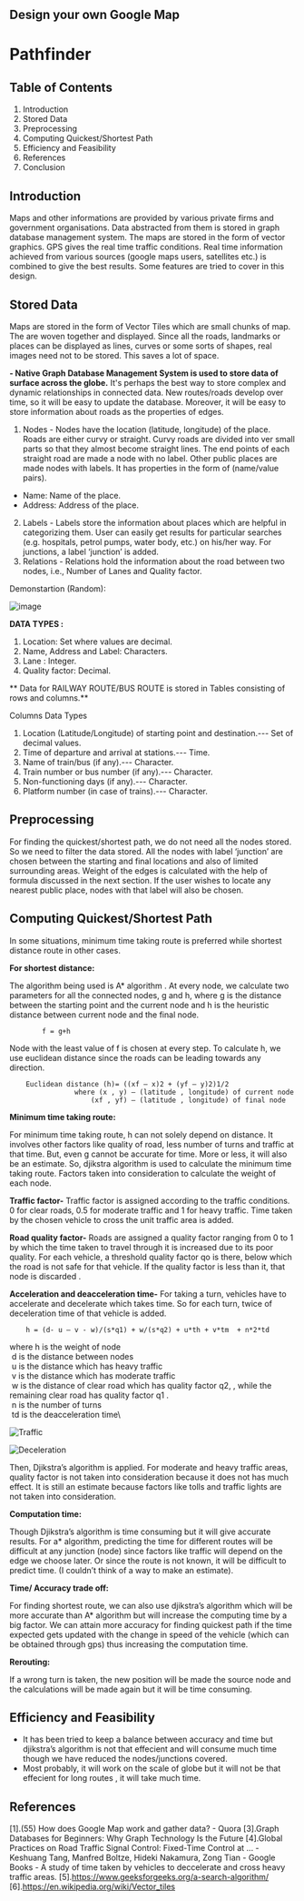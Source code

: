 
## Design your own Google Map
# Pathfinder

## Table of Contents
1. Introduction
2. Stored Data
3. Preprocessing
4. Computing Quickest/Shortest Path
6. Efficiency and Feasibility
7. References
8. Conclusion

## Introduction
Maps and other informations are provided by various private firms and government organisations.  Data abstracted from them is stored in graph database management system. The maps are stored in the form of vector graphics. GPS gives the real time traffic conditions. Real time information achieved from various sources (google maps users, satellites etc.) is combined to give the best results. Some features are tried to cover in this design.

## Stored Data

Maps are stored in the form of Vector Tiles which are small chunks of map. The are woven together and displayed. Since all the roads, landmarks or places can be displayed as lines, curves or some sorts of shapes, real images need not to be stored. This saves a lot of space.

**-  Native Graph Database Management System is used to store data of surface across the globe.**
It's perhaps the best way to store complex and dynamic relationships in connected data. New routes/roads develop over time, so it will be easy to update the database. Moreover, it will be easy to store information about roads as the properties of edges.
1. Nodes - Nodes have the location (latitude, longitude) of the place. Roads are either curvy or straight. Curvy roads are divided into ver small parts so that they almost become straight lines. The end points of each straight road are made a node with no label. Other public places are made nodes with labels. 
It has properties in the form of (name/value pairs).
* Name: Name of the place.
* Address: Address of the place.
2. Labels - Labels store the information about places which are helpful in categorizing them. User can easily get results for particular searches (e.g. hospitals, petrol pumps, water body, etc.) on his/her way. For junctions, a label ‘junction’ is added.
3. Relations - Relations hold the information about the road between two nodes, i.e., Number of Lanes and Quality factor.

Demonstartion (Random):
	
![image](/b19266/abc.jpg)











**DATA TYPES :**
1. Location: Set where values are decimal.
2. Name, Address and Label: Characters.
3. Lane : Integer.
4. Quality factor: Decimal.

** Data for RAILWAY ROUTE/BUS ROUTE is stored in Tables consisting of rows and columns.**

Columns										 Data Types
1. Location (Latitude/Longitude) of starting point and destination.---		 Set of decimal values.
2. Time of departure and arrival at stations.---			 	Time.
3. Name of train/bus (if any).---							 Character.
4. Train number or bus number (if any).---						 Character.
5. Non-functioning days (if any).---						 Character.
6. Platform number (in case of trains).---						 Character.

## Preprocessing
For finding the quickest/shortest path, we do not need all the nodes stored. So we need to filter the data stored. All the nodes with label ‘junction’ are chosen between the starting and final locations and also of limited surrounding areas. Weight of the edges is calculated with the help of formula discussed in the next section. If the user wishes to locate any nearest public place, nodes with that label will also be chosen. 


## Computing Quickest/Shortest Path
In some situations, minimum time taking route is preferred while shortest distance route in other cases. 

**For shortest distance:**

The algorithm being used is A* algorithm .
At every node, we calculate two parameters for all the connected nodes, g and h, where g is the distance between the starting point and the current node and h is the heuristic distance between current node and the final node.

			f = g+h
Node with the least value of f is chosen at every step.
To calculate h, we use euclidean distance since the roads can be leading towards any direction.

		Euclidean distance (h)= ((xf – x)2 + (yf – y)2)1/2
					where (x , y) – (latitude , longitude) of current node
						(xf , yf) – (latitude , longitude) of final node

**Minimum time taking route:**

For minimum time taking route, h can not solely depend on distance. It involves other factors like quality of road, less number of turns and traffic at that time. 
 But, even g cannot be accurate for time.  More or less, it will also be an estimate.
So, djikstra algorithm is used to calculate the minimum time taking route.
Factors taken into consideration to calculate the weight of each node.

**Traffic factor-**
Traffic factor is assigned according to the traffic conditions. 0 for clear roads, 0.5 for moderate traffic and 1 for heavy traffic.
Time taken by the chosen vehicle to cross the unit traffic area is added. 
 
**Road quality factor-**
Roads  are assigned a quality factor ranging from 0 to 1 by which the time taken to travel through it is increased due to its poor quality.
For each vehicle, a threshold quality factor qo is there, below which the road is not safe for that vehicle. If the quality factor is less than it, that node is discarded .

**Acceleration and deacceleration time-**
For taking a turn, vehicles have to accelerate and decelerate which takes time. So for each turn, twice of deceleration time of that vehicle is added.
	
		h = (d- u – v - w)/(s*q1) + w/(s*q2) + u*th + v*tm  + n*2*td
where h is the weight of node\
&nbsp;d is the distance between nodes\
&nbsp;u is the distance which has heavy traffic\
&nbsp;v is the distance which has moderate traffic\
&nbsp;w is the distance of clear road which has quality factor q2, , while the remaining clear road has quality factor q1 .\
&nbsp;n is the number of turns\
&nbsp;td is the deacceleration time\

![Traffic](/b19266/Traffic.png)

![Deceleration](/b19266/Deceleration.png)

Then, Djikstra’s algorithm is applied.
For moderate and heavy traffic areas, quality factor is not taken into consideration because it does not has much effect.
It is still an estimate because factors like tolls and traffic lights are not taken into consideration.


**Computation time:**

Though Djikstra’s algorithm is time consuming but it will give accurate results. For a* algorithm, predicting the time for different routes will be difficult at any junction (node) since factors like traffic will depend on the edge we choose later.  Or since the route is not known, it will be difficult to predict time. (I couldn’t think of a way to make an estimate).

**Time/ Accuracy trade off:**

For finding shortest route, we can also use djikstra’s algorithm which will be more accurate than A* algorithm but will increase the computing time by a big factor.
We can attain more accuracy for finding quickest path if the time expected gets updated with the change in speed of the vehicle (which can be obtained through gps) thus increasing the computation time. 

**Rerouting:**

If a wrong turn is taken, the new position will be made the source node and the calculations will be made again but it will be time consuming.

## Efficiency and Feasibility
- It has been tried to keep a balance between accuracy and time but djikstra’s algorithm is not that effecient and will consume much time though we have reduced the nodes/junctions covered.
- Most probably, it will work on the scale of globe but it will not be that effecient for long routes , it will take much time.

## References
[1].(55) How does Google Map work and gather data? - Quora
[3].Graph Databases for Beginners: Why Graph Technology Is the Future
[4].Global Practices on Road Traffic Signal Control: Fixed-Time Control at ... - Keshuang Tang, Manfred Boltze, Hideki Nakamura, Zong Tian - Google Books  - A study of time taken by vehicles to deccelerate and cross heavy traffic areas.
[5].https://www.geeksforgeeks.org/a-search-algorithm/
[6].https://en.wikipedia.org/wiki/Vector_tiles




